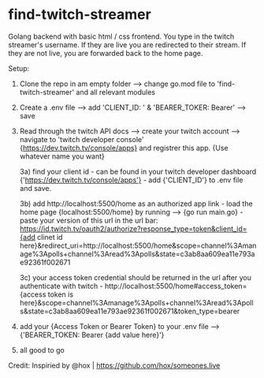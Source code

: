 # find-twitch-streamer
Golang backend with basic html / css frontend. You type in the twitch streamer's username. If they are live you are redirected to their stream. If they are not live, you are forwarded back to the home page.

Setup:

1) Clone the repo in am empty folder  --> change go.mod file to 'find-twitch-streamer' and all relevant modules
2) Create a .env file --> add 'CLIENT_ID: ' & 'BEARER_TOKER: Bearer' --> save
3) Read through the twitch API docs  --> create your twitch account --> navigate to 'twitch developer console' {https://dev.twitch.tv/console/apps} and registrer this app. {Use whatever name you want}
  
      3a) find your client id
          - can be found in your twitch developer dashboard {'https://dev.twitch.tv/console/apps'}
          - add {'CLIENT_ID'} to .env file and save.

      3b) add http://localhost:5500/home as an authorized app link
         - load the home page {localhost:5500/home} by running --> {go run main.go}
         - paste your version of this url in the url bar: 
         https://id.twitch.tv/oauth2/authorize?response_type=token&client_id={add clinet id here}&redirect_uri=http://localhost:5500/home&scope=channel%3Amanage%3Apolls+channel%3Aread%3Apolls&state=c3ab8aa609ea11e793ae92361f002671


      3c) your access token credential should be returned in the url after you authenticate with twitch
        - http://localhost:5500/home#access_token={access token is here}&scope=channel%3Amanage%3Apolls+channel%3Aread%3Apolls&state=c3ab8aa609ea11e793ae92361f002671&token_type=bearer

4) add your {Access Token or Bearer Token} to your .env file --> {'BEARER_TOKEN: Bearer {add value here}'}

5) all good to go


Credit:
Inspiried by @hox | https://github.com/hox/someones.live
